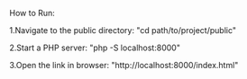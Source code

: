 How to Run:

1.Navigate to the public directory:
    "cd path/to/project/public"

2.Start a PHP server:
    "php -S localhost:8000"

3.Open the link in browser:
    "http://localhost:8000/index.html"
